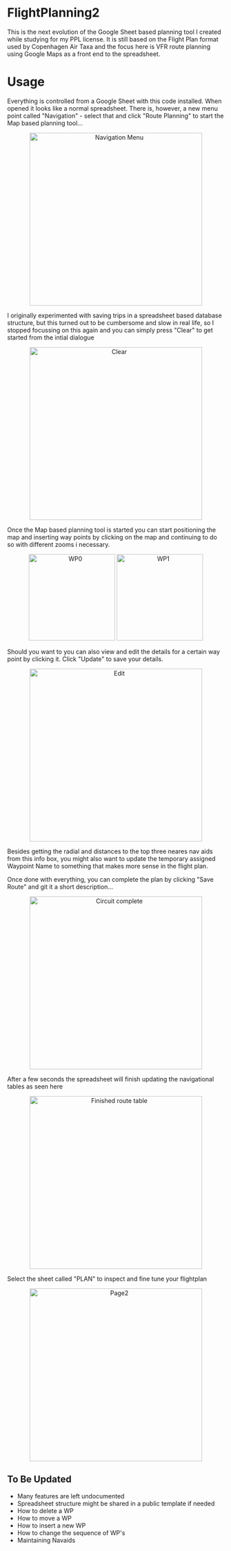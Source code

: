 # FlightPlanning2
This is the next evolution of the Google Sheet based planning tool I created while studying for my PPL license. It is still based on the Flight Plan format used by Copenhagen Air Taxa and the focus here is VFR route planning using Google Maps as a front end to the spreadsheet. 

# Usage
Everything is controlled from a Google Sheet with this code installed. When opened it looks like a normal spreadsheet. There is, however, a new menu point called "Navigation" - select that and click "Route Planning" to start the Map based planning tool...
<p align="center">
<img width="400" alt="Navigation Menu" src="https://user-images.githubusercontent.com/3058746/38123587-24b6c8f6-3406-11e8-8b4a-f3e9a64fb334.png">
</p>

I originally experimented with saving trips in a spreadsheet based database structure, but this turned out to be cumbersome and slow in real life, so I stopped focussing on this again and you can simply press "Clear" to get started from the intial dialogue
<p align="center">
<img width="400" alt="Clear" src="https://user-images.githubusercontent.com/3058746/38123599-3c94bda2-3406-11e8-8dda-fc4e3a56285d.png">
</p>

Once the Map based planning tool is started you can start positioning the map and inserting way points by clicking on the map and continuing to do so with different zooms i necessary.
<p align="center">
<img width="200" alt="WP0" src="https://user-images.githubusercontent.com/3058746/38123621-4fa2164c-3406-11e8-8329-5c2f254657fa.png">
<img width="200" alt="WP1" src="https://user-images.githubusercontent.com/3058746/38123642-665457e2-3406-11e8-9f89-c1063a952c98.png">
</p>

Should you want to you can also view and edit the details for a certain way point by clicking it. Click "Update" to save your details. 
<p align="center">
<img width="400" alt="Edit" src="https://user-images.githubusercontent.com/3058746/38123656-788c818c-3406-11e8-920a-fffd78452873.png">
</p>
Besides getting the radial and distances to the top three neares nav aids from this info box, you might also want to update the temporary assigned Waypoint Name to something that makes more sense in the flight plan.

Once done with everything, you can complete the plan by clicking "Save Route" and git it a short description...
<p align="center">
<img width="400" alt="Circuit complete" src="https://user-images.githubusercontent.com/3058746/38123669-91cdd3f8-3406-11e8-950b-896fa7e294d6.png">
</p>

After a few seconds the spreadsheet will finish updating the navigational tables as seen here
<p align="center">
<img width="400" alt="Finished route table" src="https://user-images.githubusercontent.com/3058746/38123718-cc7a7f1a-3406-11e8-85ca-e27a9cf12c0e.png">
</p>

Select the sheet called "PLAN" to inspect and fine tune your flightplan
<p align="center">
<img width="400" alt="Page2" src="https://user-images.githubusercontent.com/3058746/38123721-d7edcab4-3406-11e8-89e9-522db7dadd57.png">
</p>


## To Be Updated
- Many features are left undocumented
- Spreadsheet structure might be shared in a public template if needed
- How to delete a WP
- How to move a WP
- How to insert a new WP
- How to change the sequence of WP's
- Maintaining Navaids